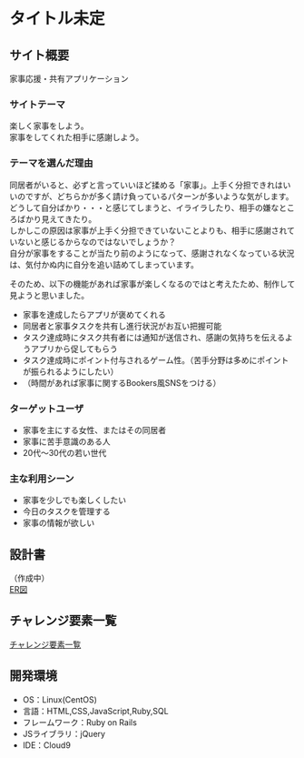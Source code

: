 # タイトル未定

## サイト概要
家事応援・共有アプリケーション

### サイトテーマ
楽しく家事をしよう。  
家事をしてくれた相手に感謝しよう。

### テーマを選んだ理由
同居者がいると、必ずと言っていいほど揉める「家事」。上手く分担できれはいいのですが、どちらかが多く請け負っているパターンが多いような気がします。  
どうして自分ばかり・・・と感じてしまうと、イライラしたり、相手の嫌なところばかり見えてきたり。  
しかしこの原因は家事が上手く分担できていないことよりも、相手に感謝されていないと感じるからなのではないでしょうか？  
自分が家事をすることが当たり前のようになって、感謝されなくなっている状況は、気付かぬ内に自分を追い詰めてしまっています。  

そのため、以下の機能があれば家事が楽しくなるのではと考えたため、制作して見ようと思いました。
- 家事を達成したらアプリが褒めてくれる
- 同居者と家事タスクを共有し進行状況がお互い把握可能
- タスク達成時にタスク共有者には通知が送信され、感謝の気持ちを伝えるようアプリから促してもらう
- タスク達成時にポイント付与されるゲーム性。（苦手分野は多めにポイントが振られるようにしたい）
- （時間があれば家事に関するBookers風SNSをつける）


### ターゲットユーザ
- 家事を主にする女性、またはその同居者
- 家事に苦手意識のある人
- 20代〜30代の若い世代

### 主な利用シーン
- 家事を少しでも楽しくしたい
- 今日のタスクを管理する
- 家事の情報が欲しい

## 設計書
（作成中）   
[ER図](https://drive.google.com/file/d/1ZIghB0N6LhaXFD2DrfRVzCvPO8WtBMqK/view?usp=sharing)


## チャレンジ要素一覧
[チャレンジ要素一覧](https://docs.google.com/spreadsheets/d/1RDJXXQcIF9wwW1L5H5eO5f9nbvb4ua-7ZU-DytNYDH4/edit?usp=sharing)

## 開発環境
- OS：Linux(CentOS)
- 言語：HTML,CSS,JavaScript,Ruby,SQL
- フレームワーク：Ruby on Rails
- JSライブラリ：jQuery
- IDE：Cloud9
